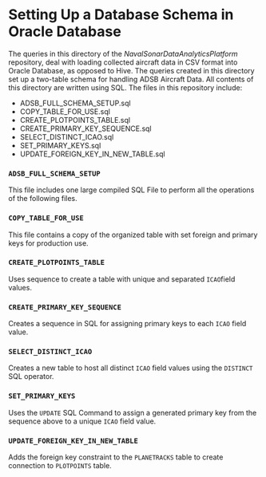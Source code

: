 # Setting Up a Database Schema in Oracle Database

The queries in this directory of the _NavalSonarDataAnalyticsPlatform_ repository, deal with loading collected aircraft data in CSV format into Oracle Database, as opposed to Hive. The queries created in this directory set up a two-table schema for handling ADSB Aircraft Data. All contents of this directory are written using SQL.
The files in this repository include: 
+ ADSB_FULL_SCHEMA_SETUP.sql
+ COPY_TABLE_FOR_USE.sql
+ CREATE_PLOTPOINTS_TABLE.sql
+ CREATE_PRIMARY_KEY_SEQUENCE.sql
+ SELECT_DISTINCT_ICAO.sql
+ SET_PRIMARY_KEYS.sql
+ UPDATE_FOREIGN_KEY_IN_NEW_TABLE.sql

### ```ADSB_FULL_SCHEMA_SETUP```

This file includes one large compiled SQL File to perform all the operations of the following files.

### ```COPY_TABLE_FOR_USE```

This file contains a copy of the organized table with set foreign and primary keys for production use. 

### ```CREATE_PLOTPOINTS_TABLE```

Uses sequence to create a table with unique and separated `ICAO`field values.

### ```CREATE_PRIMARY_KEY_SEQUENCE```

Creates a sequence in SQL for assigning primary keys to each `ICAO` field value.

### ```SELECT_DISTINCT_ICAO```

Creates a new table to host all distinct `ICAO` field values using the `DISTINCT` SQL operator.

### ```SET_PRIMARY_KEYS```

Uses the `UPDATE` SQL Command to assign a generated primary key from the sequence above to a unique `ICAO` field value.

### ```UPDATE_FOREIGN_KEY_IN_NEW_TABLE```

Adds the foreign key constraint to the `PLANETRACKS` table to create connection to `PLOTPOINTS` table.
